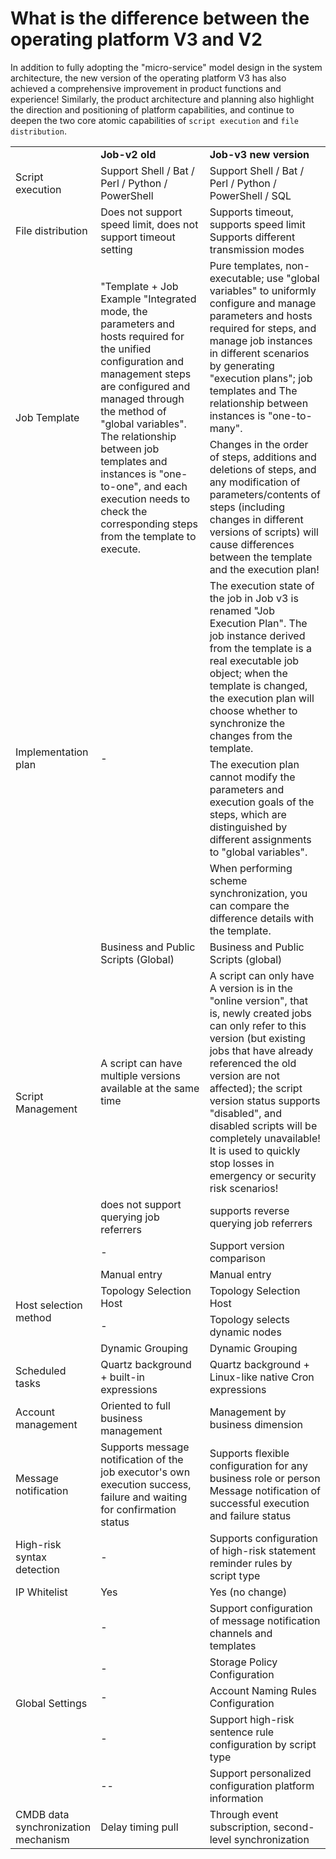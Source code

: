 # What is the difference between the operating platform V3 and V2

In addition to fully adopting the "micro-service" model design in the system architecture, the new version of the operating platform V3 has also achieved a comprehensive improvement in product functions and experience! Similarly, the product architecture and planning also highlight the direction and positioning of platform capabilities, and continue to deepen the two core atomic capabilities of `script execution` and `file distribution`.

<table><tbody>
<tr style="font-weight:bold;"><td width="18%" ></td><td width="41%"> Job-v2 old </td><td width="41% "> Job-v3 new version </td></tr>
<tr><td style="vertical-align:middle;"> Script execution </td><td style="vertical-align:middle;"> Support Shell / Bat / Perl / Python / PowerShell </td><td style="vertical-align:middle;"> Support Shell / Bat / Perl / Python / PowerShell / SQL </td></tr>
<tr><td> File distribution </td><td> Does not support speed limit, does not support timeout setting </td><td> Supports timeout, supports speed limit<br/>Supports different transmission modes </td> </tr>
<tr><td rowspan="2" style="vertical-align:middle;"> Job Template </td><td rowspan="2" style="vertical-align:middle;"> "Template + Job Example "Integrated mode, the parameters and hosts required for the unified configuration and management steps are configured and managed through the method of "global variables". The relationship between job templates and instances is "one-to-one", and each execution needs to check the corresponding steps from the template to execute. </td><td> Pure templates, non-executable; use "global variables" to uniformly configure and manage parameters and hosts required for steps, and manage job instances in different scenarios by generating "execution plans"; job templates and The relationship between instances is "one-to-many". </td></tr>
<tr><td> Changes in the order of steps, additions and deletions of steps, and any modification of parameters/contents of steps (including changes in different versions of scripts) will cause differences between the template and the execution plan! </td></tr>
<tr><td rowspan="3" style="vertical-align:middle;"> Implementation plan </td><td rowspan="3" style="vertical-align:middle;"> - </td> <td> The execution state of the job in Job v3 is renamed "Job Execution Plan". The job instance derived from the template is a real executable job object; when the template is changed, the execution plan will choose whether to synchronize the changes from the template. </td></tr>
<tr><td> The execution plan cannot modify the parameters and execution goals of the steps, which are distinguished by different assignments to "global variables". </td></tr>
<tr><td> When performing scheme synchronization, you can compare the difference details with the template. </td></tr>
<tr><td rowspan="4" style="vertical-align:middle;"> Script Management </td><td> Business and Public Scripts (Global) </td><td> Business and Public Scripts (global) </td></tr>
<tr><td style="vertical-align:middle;"> A script can have multiple versions available at the same time </td><td style="vertical-align:middle;"> A script can only have A version is in the "online version", that is, newly created jobs can only refer to this version (but existing jobs that have already referenced the old version are not affected); the script version status supports "disabled", and disabled scripts will be completely unavailable! It is used to quickly stop losses in emergency or security risk scenarios! </td></tr>
<tr><td style="vertical-align:middle;"> does not support querying job referrers </td><td> supports reverse querying job referrers </td></tr>
<tr><td> - </td><td>Support version comparison</td></tr>
<tr><td rowspan="4" style="vertical-align:middle;"> Host selection method </td><td> Manual entry </td><td> Manual entry </td></tr>
<tr><td style="vertical-align:middle;"> Topology Selection Host </td><td> Topology Selection Host </td></tr>
<tr><td style="vertical-align:middle;"> - </td><td> Topology selects dynamic nodes </td></tr>
<tr><td style="vertical-align:middle;"> Dynamic Grouping </td><td> Dynamic Grouping </td></tr>
<tr><td> Scheduled tasks </td><td> Quartz background + built-in expressions </td><td> Quartz background + Linux-like native Cron expressions </td></tr>
<tr><td> Account management </td><td> Oriented to full business management </td><td> Management by business dimension </td></tr>
<tr><td> Message notification </td><td> Supports message notification of the job executor's own execution success, failure and waiting for confirmation status </td><td> Supports flexible configuration for any business role or person Message notification of successful execution and failure status </td></tr>
<tr><td> High-risk syntax detection </td><td> - </td><td> Supports configuration of high-risk statement reminder rules by script type </td></tr>
<tr><td> IP Whitelist </td><td> Yes </td><td> Yes (no change) </td></tr>
<tr><td rowspan="5" style="vertical-align:middle;"> Global Settings </td><td> - </td><td> Support configuration of message notification channels and templates </td> </tr>
<tr><td style="vertical-align:middle;"> - </td><td> Storage Policy Configuration </td></tr>
<tr><td style="vertical-align:middle;"> - </td><td> Account Naming Rules Configuration </td></tr>
<tr><td style="vertical-align:middle;"> - </td><td> Support high-risk sentence rule configuration by script type </td></tr>
<tr><td style="vertical-align:middle;"> -- </td><td> Support personalized configuration platform information </td></tr>
<tr><td> CMDB data synchronization mechanism </td><td> Delay timing pull </td><td> Through event subscription, second-level synchronization </td></tr>
</tbody></table>
